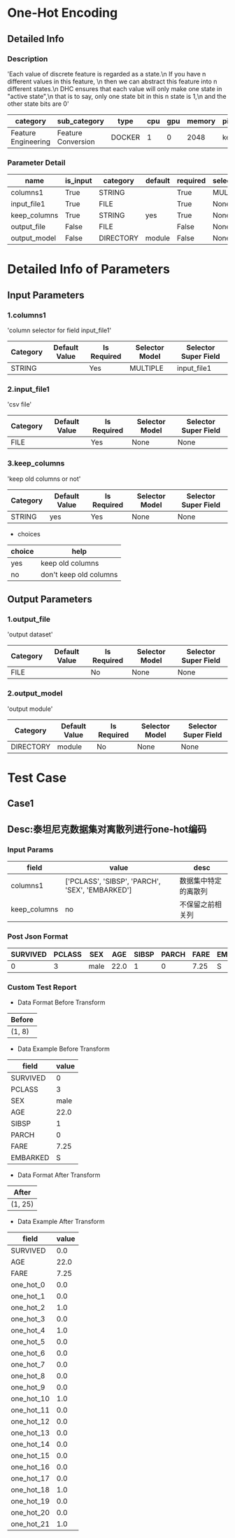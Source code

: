 # One-Hot Encoding
## Detailed Info
### Description
'Each value of discrete feature is regarded as a state.\n     If you have n different values in this feature, \n     then we can abstract this feature into n different states.\n    DHC ensures that each value will only make one state in "active state",\n    that is to say, only one state bit in this n state is 1,\n     and the other state bits are 0'


| category | sub_category | type | cpu | gpu | memory | pipe_status |
| --- | --- | --- | --- | --- | --- | --- |
| Feature Engineering | Feature Conversion | DOCKER | 1 | 0 | 2048 | keep |


### Parameter Detail

| name | is_input | category | default | required | selector_model |
| --- | --- | --- | --- | --- | --- |
| columns1 | True | STRING |  | True | MULTIPLE |
| input_file1 | True | FILE |  | True | None |
| keep_columns | True | STRING | yes | True | None |
| output_file | False | FILE |  | False | None |
| output_model | False | DIRECTORY | module | False | None |


# Detailed Info of Parameters
## Input Parameters
### 1.columns1
'column selector for field input_file1'


| Category | Default Value | Is Required | Selector Model | Selector Super Field |
| --- | --- | --- | --- | --- |
| STRING |  | Yes | MULTIPLE | input_file1 |


### 2.input_file1
'csv file'


| Category | Default Value | Is Required | Selector Model | Selector Super Field |
| --- | --- | --- | --- | --- |
| FILE |  | Yes | None | None |


### 3.keep_columns
'keep old columns or not'


| Category | Default Value | Is Required | Selector Model | Selector Super Field |
| --- | --- | --- | --- | --- |
| STRING | yes | Yes | None | None |


+ choices


| choice | help |
| --- | --- |
| yes | keep old columns |
| no | don't keep old columns |


## Output Parameters
### 1.output_file
'output dataset'


| Category | Default Value | Is Required | Selector Model | Selector Super Field |
| --- | --- | --- | --- | --- |
| FILE |  | No | None | None |


### 2.output_model
'output module'


| Category | Default Value | Is Required | Selector Model | Selector Super Field |
| --- | --- | --- | --- | --- |
| DIRECTORY | module | No | None | None |



# Test Case
## Case1
## Desc:泰坦尼克数据集对离散列进行one-hot编码
### Input Params

| field | value | desc |
| --- | --- | --- |
| columns1 | ['PCLASS', 'SIBSP', 'PARCH', 'SEX', 'EMBARKED'] | 数据集中特定的离散列 |
| keep_columns | no | 不保留之前相关列 |


### Post Json Format

| SURVIVED | PCLASS | SEX | AGE | SIBSP | PARCH | FARE | EMBARKED |
| --- | --- | --- | --- | --- | --- | --- | --- |
| 0 | 3 | male | 22.0 | 1 | 0 | 7.25 | S |


### Custom Test Report
+ Data Format Before Transform


| Before |
| --- |
| (1, 8) |


+ Data Example Before Transform


| field | value |
| --- | --- |
| SURVIVED | 0 |
| PCLASS | 3 |
| SEX | male |
| AGE | 22.0 |
| SIBSP | 1 |
| PARCH | 0 |
| FARE | 7.25 |
| EMBARKED | S |


+ Data Format After Transform


| After |
| --- |
| (1, 25) |


+ Data Example After Transform


| field | value |
| --- | --- |
| SURVIVED | 0.0 |
| AGE | 22.0 |
| FARE | 7.25 |
| one_hot_0 | 0.0 |
| one_hot_1 | 0.0 |
| one_hot_2 | 1.0 |
| one_hot_3 | 0.0 |
| one_hot_4 | 1.0 |
| one_hot_5 | 0.0 |
| one_hot_6 | 0.0 |
| one_hot_7 | 0.0 |
| one_hot_8 | 0.0 |
| one_hot_9 | 0.0 |
| one_hot_10 | 1.0 |
| one_hot_11 | 0.0 |
| one_hot_12 | 0.0 |
| one_hot_13 | 0.0 |
| one_hot_14 | 0.0 |
| one_hot_15 | 0.0 |
| one_hot_16 | 0.0 |
| one_hot_17 | 0.0 |
| one_hot_18 | 1.0 |
| one_hot_19 | 0.0 |
| one_hot_20 | 0.0 |
| one_hot_21 | 1.0 |


